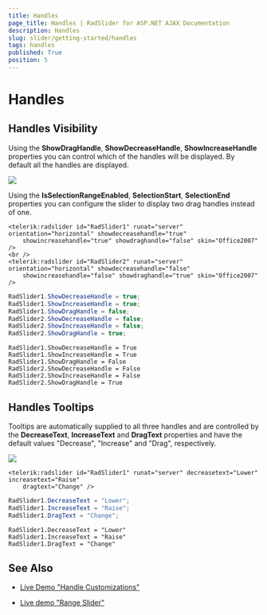 ```yaml
---
title: Handles
page_title: Handles | RadSlider for ASP.NET AJAX Documentation
description: Handles
slug: slider/getting-started/handles
tags: handles
published: True
position: 5
---
```


# Handles

## Handles Visibility

Using the **ShowDragHandle**, **ShowDecreaseHandle**, **ShowIncreaseHandle** properties you can control which of the handles will be displayed. By default all the handles are displayed.

![](images/slider002.png)

Using the **IsSelectionRangeEnabled**, **SelectionStart**, **SelectionEnd** properties you can configure the slider to display two drag handles instead of one.

````ASP.NET
<telerik:radslider id="RadSlider1" runat="server" orientation="horizontal" showdecreasehandle="true"
	showincreasehandle="true" showdraghandle="false" skin="Office2007" />
<br />
<telerik:radslider id="RadSlider2" runat="server" orientation="horizontal" showdecreasehandle="false"
	showincreasehandle="false" showdraghandle="true" skin="Office2007" />
````

````C#
RadSlider1.ShowDecreaseHandle = true;
RadSlider1.ShowIncreaseHandle = true;
RadSlider1.ShowDragHandle = false;
RadSlider2.ShowDecreaseHandle = false;
RadSlider2.ShowIncreaseHandle = false;
RadSlider2.ShowDragHandle = true;
````
````VB
RadSlider1.ShowDecreaseHandle = True
RadSlider1.ShowIncreaseHandle = True
RadSlider1.ShowDragHandle = False
RadSlider2.ShowDecreaseHandle = False
RadSlider2.ShowIncreaseHandle = False
RadSlider2.ShowDragHandle = True
````

## Handles Tooltips

Tooltips are automatically supplied to all three handles and are controlled by the **DecreaseText**, **IncreaseText** and **DragText** properties and have the default values "Decrease", "Increase" and "Drag", respectively.

![](images/slider003.png)

````ASP.NET
<telerik:radslider id="RadSlider1" runat="server" decreasetext="Lower" increasetext="Raise"
	dragtext="Change" />
````

````C#	
RadSlider1.DecreaseText = "Lower";
RadSlider1.IncreaseText = "Raise";
RadSlider1.DragText = "Change";	
````
````VB	
RadSlider1.DecreaseText = "Lower"
RadSlider1.IncreaseText = "Raise"
RadSlider1.DragText = "Change"	
````


## See Also

 * [Live Demo "Handle Customizations"](https://demos.telerik.com/aspnet-ajax/Slider/Examples/HandlesCustomization/DefaultCS.aspx)

 * [Live demo "Range Slider"](https://demos.telerik.com/aspnet-ajax/Slider/Examples/RangeSlider/DefaultCS.aspx)
